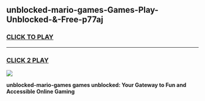 
## unblocked-mario-games-Games-Play-Unblocked-&-Free-p77aj
<h3>
<a href="https://premium76.site?title=unblocked-mario-games&ref=24A">CLICK TO PLAY</a></h3>
<hr>

<h3>
<a href="https://premium76.site?title=unblocked-mario-games&ref=24A">CLICK 2 PLAY</a>
  
</h3>

<a href="https://premium76.site?title=unblocked-mario-games&ref=24A"><img src="https://clearcache.store/games.png"></a>


**unblocked-mario-games games unblocked: Your Gateway to Fun and Accessible Online Gaming**
